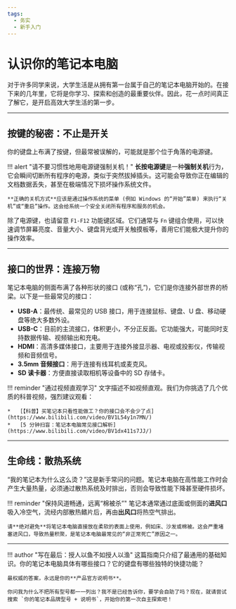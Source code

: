 ```yaml
---
tags:
  - 务实
  - 新手入门
---
```

# 认识你的笔记本电脑

对于许多同学来说，大学生活是从拥有第一台属于自己的笔记本电脑开始的。在接下来的几年里，它将是你学习、探索和创造的最重要伙伴。因此，花一点时间真正了解它，是开启高效大学生活的第一步。

---

## 按键的秘密：不止是开关

你的键盘上布满了按键，但最常被误解的，可能就是那个位于角落的电源键。

!!! alert "请不要习惯性地用电源键强制关机！"
    **长按电源键**是一种**强制关机**行为，它会瞬间切断所有程序的电源，类似于突然拔掉插头。这可能会导致你正在编辑的文档数据丢失，甚至在极端情况下损坏操作系统文件。

    **正确的关机方式**应该是通过操作系统的菜单 (例如 Windows 的“开始”菜单) 来执行“关机”或“重启”操作。这会给系统一个安全关闭所有程序和服务的机会。

除了电源键，也请留意 `F1-F12` 功能键区域。它们通常与 `Fn` 键组合使用，可以快速调节屏幕亮度、音量大小、键盘背光或开关触摸板等，善用它们能极大提升你的操作效率。

---

## 接口的世界：连接万物

笔记本电脑的侧面布满了各种形状的接口 (或称“孔”)，它们是你连接外部世界的桥梁。以下是一些最常见的接口：

*   **USB-A**：最传统、最常见的 USB 接口，用于连接鼠标、键盘、U 盘、移动硬盘等绝大多数外设。
*   **USB-C**：目前的主流接口，体积更小，不分正反面。它功能强大，可能同时支持数据传输、视频输出和充电。
*   **HDMI**：高清多媒体接口，主要用于连接外接显示器、电视或投影仪，传输视频和音频信号。
*   **3.5mm 音频接口**：用于连接有线耳机或麦克风。
*   **SD 读卡器**：方便直接读取相机等设备中的 SD 存储卡。

!!! reminder "通过视频直观学习"
    文字描述不如视频直观。我们为你挑选了几个优质的科普视频，强烈建议观看：

    *   [【科普】买笔记本只看性能做工？你的接口会不会少了点](https://www.bilibili.com/video/BV1L54y1n7MN/)
    *   [5 分钟扫盲：笔记本电脑常见接口解析](https://www.bilibili.com/video/BV1dx411s7JJ/)

---

## 生命线：散热系统

“我的笔记本为什么这么烫？”这是新手常问的问题。笔记本电脑在高性能工作时会产生大量热量，必须通过散热系统及时排出，否则会导致性能下降甚至硬件损坏。

!!! reminder "保持风道畅通，远离“棉被杀”"
    笔记本通常通过底面或侧面的**进风口**吸入冷空气，流经内部散热鳍片后，再由**出风口**将热空气排出。

    请**绝对避免**将笔记本电脑直接放在柔软的表面上使用，例如床、沙发或棉被。这会严重堵塞进风口，导致热量积聚，是笔记本电脑最常见的“非正常死亡”原因之一。

---

!!! author "写在最后：授人以鱼不如授人以渔"
    这篇指南只介绍了最通用的基础知识。你的笔记本电脑具体有哪些接口？它的键盘有哪些独特的快捷功能？

    最权威的答案，永远是你的**产品官方说明书**。

    你问我为什么不把所有型号都一一列出？我不是已经告诉你，要学会自助了吗？现在，就请尝试搜索 `你的笔记本品牌型号 + 说明书`，开始你的第一次自主探索吧！